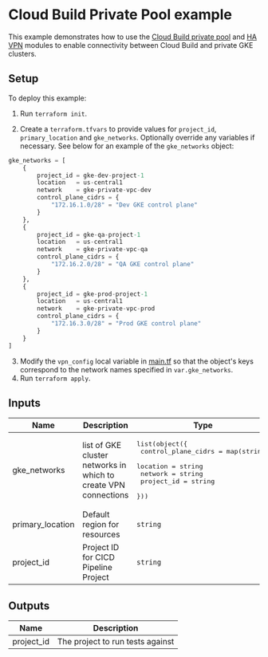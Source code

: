# Cloud Build Private Pool example
This example demonstrates how to use the [Cloud Build private pool](https://github.com/GoogleCloudPlatform/terraform-google-secure-cicd/tree/main/modules/cloudbuild-private-pool) and [HA VPN](https://github.com/GoogleCloudPlatform/terraform-google-secure-cicd/tree/main/modules/workerpool-gke-ha-vpn) modules to enable connectivity between Cloud Build and private GKE clusters.

## Setup
To deploy this example:

1. Run `terraform init`.

2. Create a `terraform.tfvars` to provide values for `project_id`, `primary_location` and `gke_networks`. Optionally override any variables if necessary.
See below for an example of the `gke_networks` object:
```tf
gke_networks = [
    {
        project_id = gke-dev-project-1
        location   = us-central1
        network    = gke-private-vpc-dev
        control_plane_cidrs = {
            "172.16.1.0/28" = "Dev GKE control plane"
        }
    },
    {
        project_id = gke-qa-project-1
        location   = us-central1
        network    = gke-private-vpc-qa
        control_plane_cidrs = {
            "172.16.2.0/28" = "QA GKE control plane"
        }
    },
    {
        project_id = gke-prod-project-1
        location   = us-central1
        network    = gke-private-vpc-prod
        control_plane_cidrs = {
            "172.16.3.0/28" = "Prod GKE control plane"
        }
    }
]
```
3. Modify the `vpn_config` local variable in [main.tf](./main.tf) so that the object's keys correspond to the network names specified in `var.gke_networks`.
4. Run `terraform apply`.


<!-- BEGINNING OF PRE-COMMIT-TERRAFORM DOCS HOOK -->
## Inputs

| Name | Description | Type | Default | Required |
|------|-------------|------|---------|:--------:|
| gke\_networks | list of GKE cluster networks in which to create VPN connections | <pre>list(object({<br>    control_plane_cidrs = map(string)<br>    location            = string<br>    network             = string<br>    project_id          = string<br>  }))</pre> | n/a | yes |
| primary\_location | Default region for resources | `string` | n/a | yes |
| project\_id | Project ID for CICD Pipeline Project | `string` | n/a | yes |

## Outputs

| Name | Description |
|------|-------------|
| project\_id | The project to run tests against |

<!-- END OF PRE-COMMIT-TERRAFORM DOCS HOOK -->
